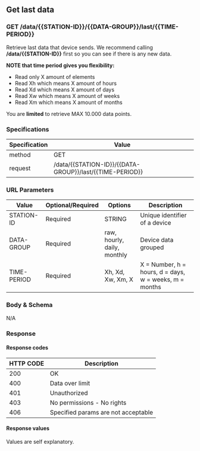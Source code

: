 ##  Get last data
### **GET /data/{{STATION-ID}}/{{DATA-GROUP}}/last/{{TIME-PERIOD}}**

Retrieve last data that device sends. We recommend calling **/data/{{STATION-ID}}** first so you can see if
there is any new data.

**NOTE that time period gives you flexibility:**

- Read only X amount of elements
- Read Xh which means X amount of hours
- Read Xd which means X amount of days
- Read Xw which means X amount of weeks
- Read Xm which means X amount of months

You are **limited** to retrieve MAX 10.000 data points.

### Specifications

| Specification   | Value             |  
|-----------------|-------------------|
| method          | GET               |
| request         | /data/{{STATION-ID}}/{{DATA-GROUP}}/last/{{TIME-PERIOD}} |


### URL Parameters

| Value                   | Optional/Required           |  Options                    | Description                |
|-------------------------|-----------------------------|-----------------------------|----------------------------|
| STATION-ID              | Required                    | STRING                      | Unique identifier of a device |
| DATA-GROUP              | Required                    | raw, hourly, daily, monthly  | Device data grouped |
| TIME-PERIOD             | Required                    | Xh, Xd, Xw, Xm, X | X = Number, h = hours, d = days, w = weeks, m = months |

### Body & Schema

N/A

### Response

#### Response codes

| HTTP CODE               | Description                             | 
|-------------------------|-----------------------------------------|
| 200                     | OK                                 |
| 400                     | Data over limit                         |
| 401                     | Unauthorized                            |
| 403                     | No permissions - No rights              |
| 406                     | Specified params are not acceptable     |

#### Response values

Values are self explanatory.